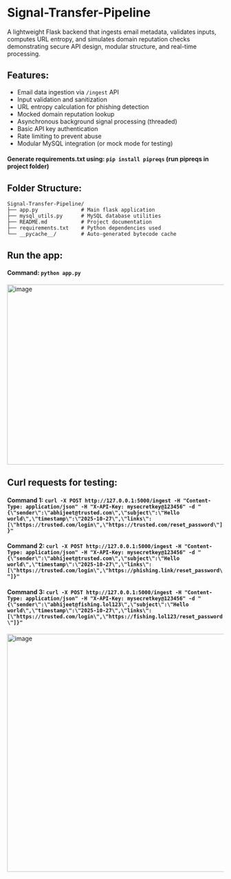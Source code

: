 # Signal-Transfer-Pipeline
A lightweight Flask backend that ingests email metadata, validates inputs, computes URL entropy, and simulates domain reputation checks demonstrating secure API design, modular structure, and real-time processing.

## Features:
- Email data ingestion via `/ingest` API
- Input validation and sanitization
- URL entropy calculation for phishing detection
- Mocked domain reputation lookup
- Asynchronous background signal processing (threaded)
- Basic API key authentication
- Rate limiting to prevent abuse
- Modular MySQL integration (or mock mode for testing)

#### Generate requirements.txt using: ```pip install pipreqs``` (run pipreqs in project folder)

## Folder Structure:

```
Signal-Transfer-Pipeline/
├── app.py              # Main flask application
├── mysql_utils.py      # MySQL database utilities
├── README.md           # Project documentation
├── requirements.txt    # Python dependencies used
└── __pycache__/        # Auto-generated bytecode cache
```

## Run the app:
#### Command: ```python app.py```
<img width="1582" height="418" alt="image" src="https://github.com/user-attachments/assets/66f226f2-f6ab-43ac-aa7b-9911dd199fcc" />

## Curl requests for testing:
#### Command 1: ```curl -X POST http://127.0.0.1:5000/ingest -H "Content-Type: application/json" -H "X-API-Key: mysecretkey@123456" -d "{\"sender\":\"abhijeet@trusted.com\",\"subject\":\"Hello world\",\"timestamp\":\"2025-10-27\",\"links\":[\"https://trusted.com/login\",\"https://trusted.com/reset_password\"]}"```
#### Command 2: ```curl -X POST http://127.0.0.1:5000/ingest -H "Content-Type: application/json" -H "X-API-Key: mysecretkey@123456" -d "{\"sender\":\"abhijeet@trusted.com\",\"subject\":\"Hello world\",\"timestamp\":\"2025-10-27\",\"links\":[\"https://trusted.com/login\",\"https://phishing.link/reset_password\"]}"```
#### Command 3: ```curl -X POST http://127.0.0.1:5000/ingest -H "Content-Type: application/json" -H "X-API-Key: mysecretkey@123456" -d "{\"sender\":\"abhijeet@fishing.lol123\",\"subject\":\"Hello world\",\"timestamp\":\"2025-10-27\",\"links\":[\"https://trusted.com/login\",\"https://fishing.lol123/reset_password\"]}"```

<img width="1590" height="552" alt="image" src="https://github.com/user-attachments/assets/4048093a-bf52-452d-a738-32116c25a6a3" />
